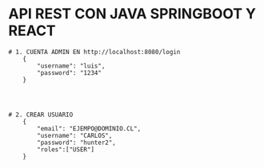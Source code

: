 # API REST CON JAVA SPRINGBOOT Y REACT

    # 1. CUENTA ADMIN EN http://localhost:8080/login
        {
            "username": "luis",
            "password": "1234"
        }

    


    # 2. CREAR USUARIO
        {
            "email": "EJEMPO@DOMINIO.CL",
            "username": "CARLOS",
            "password": "hunter2",
            "roles":["USER"]
        }